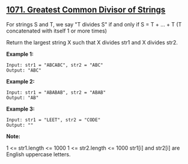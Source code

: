 ## [1071. Greatest Common Divisor of Strings](https://leetcode.com/problems/greatest-common-divisor-of-strings/)

For strings S and T, we say "T divides S" if and only if S = T + ... + T (T concatenated with itself 1 or more times)

Return the largest string X such that X divides str1 and X divides str2.

**Example 1:**

```
Input: str1 = "ABCABC", str2 = "ABC"
Output: "ABC"
```

**Example 2:**

```
Input: str1 = "ABABAB", str2 = "ABAB"
Output: "AB"
```

**Example 3:**

```
Input: str1 = "LEET", str2 = "CODE"
Output: ""
```

**Note:**

1 <= str1.length <= 1000
1 <= str2.length <= 1000
str1[i] and str2[i] are English uppercase letters.
